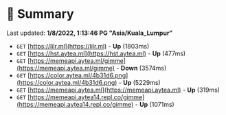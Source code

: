 # 📖 Summary
Last updated: **1/8/2022, 1:13:46 PG "Asia/Kuala_Lumpur"**

- `GET` [https://lilr.ml](https://lilr.ml) - **Up** (1803ms)
- `GET` [https://hst.aytea.ml](https://hst.aytea.ml) - **Up** (477ms)
- `GET` [https://memeapi.aytea.ml/gimme](https://memeapi.aytea.ml/gimme) - **Down** (3574ms)
- `GET` [https://color.aytea.ml/4b31d6.png](https://color.aytea.ml/4b31d6.png) - **Up** (5229ms)
- `GET` [https://memeapi.aytea.ml](https://memeapi.aytea.ml) - **Up** (319ms)
- `GET` [https://memeapi.aytea14.repl.co/gimme](https://memeapi.aytea14.repl.co/gimme) - **Up** (1071ms)
